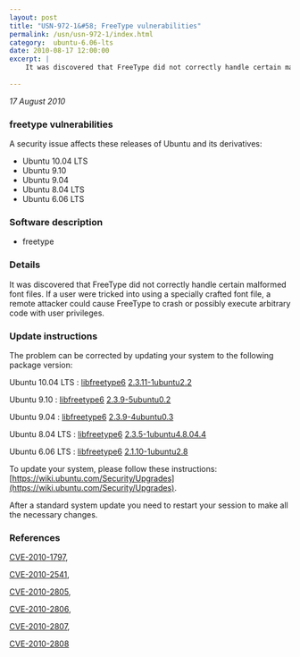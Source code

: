 ```yaml
---
layout: post
title: "USN-972-1&#58; FreeType vulnerabilities"
permalink: /usn/usn-972-1/index.html
category:  ubuntu-6.06-lts
date: 2010-08-17 12:00:00
excerpt: |
    It was discovered that FreeType did not correctly handle certain malformed font files. If a user were tricked into using a specially crafted font file, a remote attacker could cause FreeType to crash or possibly execute arbitrary code with user privileges. 
    
--- 
```

 
 

*17 August 2010*

### freetype vulnerabilities

A security issue affects these releases of Ubuntu and its derivatives:

* Ubuntu 10.04 LTS
* Ubuntu 9.10
* Ubuntu 9.04
* Ubuntu 8.04 LTS
* Ubuntu 6.06 LTS

### Software description

* freetype 

### Details

It was discovered that FreeType did not correctly handle certain malformed font files. If a user were tricked into using a specially crafted font file, a remote attacker could cause FreeType to crash or possibly execute arbitrary code with user privileges. 

### Update instructions

The problem can be corrected by updating your system to the following package version:

Ubuntu 10.04 LTS
 : [libfreetype6](https://launchpad.net/ubuntu/+source/freetype) <span> [2.3.11-1ubuntu2.2](https://launchpad.net/ubuntu/+source/freetype/2.3.11-1ubuntu2.2) </span> 

Ubuntu 9.10
 : [libfreetype6](https://launchpad.net/ubuntu/+source/freetype) <span> [2.3.9-5ubuntu0.2](https://launchpad.net/ubuntu/+source/freetype/2.3.9-5ubuntu0.2) </span> 

Ubuntu 9.04
 : [libfreetype6](https://launchpad.net/ubuntu/+source/freetype) <span> [2.3.9-4ubuntu0.3](https://launchpad.net/ubuntu/+source/freetype/2.3.9-4ubuntu0.3) </span> 

Ubuntu 8.04 LTS
 : [libfreetype6](https://launchpad.net/ubuntu/+source/freetype) <span> [2.3.5-1ubuntu4.8.04.4](https://launchpad.net/ubuntu/+source/freetype/2.3.5-1ubuntu4.8.04.4) </span> 

Ubuntu 6.06 LTS
 : [libfreetype6](https://launchpad.net/ubuntu/+source/freetype) <span> [2.1.10-1ubuntu2.8](https://launchpad.net/ubuntu/+source/freetype/2.1.10-1ubuntu2.8) </span> 

To update your system, please follow these instructions: [https://wiki.ubuntu.com/Security/Upgrades](https://wiki.ubuntu.com/Security/Upgrades).

After a standard system update you need to restart your session to make all the necessary changes. 

### References

 
 [CVE-2010-1797](http://people.ubuntu.com/~ubuntu-security/cve/CVE-2010-1797), 

 [CVE-2010-2541](http://people.ubuntu.com/~ubuntu-security/cve/CVE-2010-2541), 

 [CVE-2010-2805](http://people.ubuntu.com/~ubuntu-security/cve/CVE-2010-2805), 

 [CVE-2010-2806](http://people.ubuntu.com/~ubuntu-security/cve/CVE-2010-2806), 

 [CVE-2010-2807](http://people.ubuntu.com/~ubuntu-security/cve/CVE-2010-2807), 

 [CVE-2010-2808](http://people.ubuntu.com/~ubuntu-security/cve/CVE-2010-2808)
 

